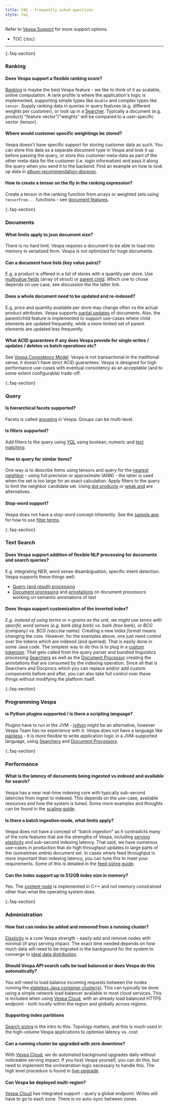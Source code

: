 ```yaml
---
title: FAQ - frequently asked questions
style: faq
---
```


Refer to [Vespa Support](support) for more support options.

* TOC
{:toc}

---

{:.faq-section}
### Ranking

#### Does Vespa support a flexible ranking score?
<a href="https://docs.vespa.ai/documentation/ranking.html">Ranking</a> is maybe the best Vespa feature -
we like to think of it as scalable, online computation.
A rank profile is where the application's logic is implemented,
supporting simple types like <code>double</code> and complex types like <code>tensor</code>.
Supply ranking data in queries in query features (e.g. different weights per customer),
or look up in a <a href="https://docs.vespa.ai/documentation/searcher-development.html">Searcher</a>.
Typically a document (e.g. product) "feature vector"/"weights" will be compared to a user-specific vector (tensor).

#### Where would customer specific weightings be stored?
Vespa doesn't have specific support for storing customer data as such.
You can store this data as a separate document type in Vespa and look it up before passing the query,
or store this customer meta-data as part of the other meta-data for the customer
(i.e. login information) and pass it along the query when you send it to the backend.
Find an example on how to look up data in
<a href="https://github.com/vespa-engine/sample-apps/tree/master/vespa-cloud/album-recommendation-docproc">
album-recommendation-docproc</a>.
</p>

#### How to create a tensor on the fly in the ranking expression?
Create a tensor in the ranking function from arrays or weighted sets using <code>tensorFrom...</code> functions - see
<a href="https://docs.vespa.ai/documentation/reference/rank-features.html#document-features">document features</a>.

{:.faq-section}
### Documents

#### What limits apply to json document size?
There is no hard limit.
Vespa requires a document to be able to load into memory in serialized form.
Vespa is not optimized for huge documents.

#### Can a document have lists (key value pairs)?
E.g. a product is offered in a list of stores with a quantity per store.
Use <a href="https://docs.vespa.ai/documentation/schemas.html#multivalue-fields">multivalue fields</a> (array of struct)
or <a href="https://docs.vespa.ai/documentation/parent-child.html">parent child</a>.
Which one to chose depends on use case, see discussion the the latter link.

#### Does a whole document need to be updated and re-indexed?
E.g, price and quantity available per store may change often vs the actual product attributes.
Vespa supports <a href="https://docs.vespa.ai/documentation/writing-to-vespa.html">partial updates</a> of documents.
Also, the parent/child feature is implemented to support use-cases where child elements are updated frequently,
while a more limited set of parent elements are updated less frequently.

#### What ACID guarantees if any does Vespa provide for single writes / updates / deletes vs batch operations etc?
See <a href="https://docs.vespa.ai/documentation/content/consistency.html">Vespa Consistency Model</a>.
Vespa is not transactional in the traditional sense, it doesn't have strict ACID guarantees.
Vespa is designed for high performance use-cases with eventual consistency
as an acceptable (and to some extent configurable) trade-off.


{:.faq-section}
### Query

#### Is hierarchical facets supported?
Facets is called <a href="https://docs.vespa.ai/documentation/grouping.html">grouping</a> in Vespa.
Groups can be multi-level.

#### Is filters supported?
Add filters to the query using <a href="https://docs.vespa.ai/documentation/query-language.html">YQL</a>
using boolean, numeric and <a href="https://docs.vespa.ai/documentation/text-matching-ranking.html">text matching</a>.

#### How to query for similar items?
One way is to describe items using tensors and query for the
<a href="https://docs.vespa.ai/documentation/reference/query-language-reference.html#nearestneighbor">nearest neighbor</a> -
using full precision or approximate (ANN) - the latter is used when the set is too large for an exact calculation.
Apply filters to the query to limit the neighbor candidate set.
Using <a href="https://docs.vespa.ai/documentation/multivalue-query-operators.html">dot products</a> or
<a href="https://docs.vespa.ai/documentation/using-wand-with-vespa.html">weak and</a> are alternatives.

#### Stop-word support?
Vespa does not have a stop-word concept inherently.
See the <a href="https://github.com/vespa-engine/sample-apps/pull/335/files">sample app</a>
for how to use <a href="https://docs.vespa.ai/documentation/reference/query-language-reference.html#annotations">filter terms</a>.

<!-- Feed but cannot see - doc selection/expiry -->

{:.faq-section}
### Text Search

#### Does Vespa support addition of flexible NLP processing for documents and search queries?
E.g. integrating NER, word sense disambiguation, specific intent detection.
Vespa supports these things well:
<ul>
  <li><a href="https://docs.vespa.ai/documentation/searcher-development.html">Query (and result) processing</a></li>
  <li><a href="https://docs.vespa.ai/documentation/document-processing.html">Document processing</a>
    and <a href="https://docs.vespa.ai/documentation/annotations.html">annotations</a>
    on document processors working on semantic annotations of text</li>
</ul>

#### Does Vespa support customization of the inverted index?
<em>E.g. instead of using terms or n-grams as the unit, we might use terms with specific word senses
(e.g. bark (dog bark) vs. bark (tree bark), or BCG (company) vs. BCG (vaccine name).</em>
Creating a new index <em>format</em> means changing the core.
However, for the examples above, one just need control over the tokens which are indexed (and queried).
That is easily done in some Java code.
The simplest way to do this is to plug in a <a href="https://docs.vespa.ai/documentation/linguistics.html">custom tokenizer</a>.
That gets called from the query parser and bundled linguistics processing
<a href="https://docs.vespa.ai/documentation/searcher-development.html">Searchers</a>
as well as the <a href="https://docs.vespa.ai/documentation/document-processing.html">Document Processor</a>
creating the annotations that are consumed by the indexing operation.
Since all that is Searchers and Docprocs which you can replace and/or add custom components before and after,
you can also take full control over these things without modifying the platform itself.


{:.faq-section}
### Programming Vespa

<!--p id="programming-vespa-1"><strong>How to add custom code to a Vespa application?
</p-->

#### is Python plugins supported / is there a scripting language?
Plugins have to run in the JVM - <a href="https://www.jython.org/">jython</a> might be an alternative,
however Vespa Team has no experience with it.
Vespa does not have a language like
<a href="https://www.elastic.co/guide/en/elasticsearch/reference/master/modules-scripting-painless.html">painless</a> -
it is more flexible to write application logic in a JVM-supported language, using
<a href="https://docs.vespa.ai/documentation/searcher-development.html">Searchers</a>
and <a href="https://docs.vespa.ai/documentation/document-processing.html">Document Processors</a>.

<!--p id="programming-vespa-3" style="margin-bottom: 0px;"><strong>Is there a way to check if this component is alive or not?
<a href="https://docs.vespa.ai/documentation/jdisc/container-components.html">Component</a> lifecycle:
<ol>
  <li>Old components are alive</li>
  <li>Deployment occurs</li>
  <li>New components are constructed</li>
  <li>Old components are deconstructed</li>
  <li>Deployment is complete</li>
  <li>Only new components are alive</li>
</ol-->
<!-- ToDo: move this to the doc itself and link from here - and add something useful ... -->


{:.faq-section}
### Performance

#### What is the latency of documents being ingested vs indexed and available for search?
Vespa has a near real-time indexing core with typically sub-second latencies from ingest to indexed.
This depends on the use-case, available resources and how the system is tuned.
Some more examples and thoughts can be found in the
<a href="https://docs.vespa.ai/documentation/performance/sizing-search.html">scaling guide</a>.

#### Is there a batch ingestion mode, what limits apply?
Vespa does not have a concept of "batch ingestion"
as it contradicts many of the core features that are the strengths of Vespa,
including <a href="https://docs.vespa.ai/documentation/elastic-vespa.html">serving elasticity</a> and sub-second indexing latency.
That said, we have numerous use-cases in production that do high throughput updates to large parts of the (sometimes entire) document set.
In cases where feed throughput is more important than indexing latency, you can tune this to meet your requirements.
Some of this is detailed in the <a href="https://docs.vespa.ai/documentation/performance/sizing-feeding.html">feed sizing guide</a>.

#### Can the index support up to 512GB index size in memory?
Yes. The <a href="https://docs.vespa.ai/documentation/proton.html">content node</a>
is implemented in C++ and not memory constrained other than what the operating system does.

<!--p id="performance-4"><strong>How to optimise feeding from a Grid?
</p-->

{:.faq-section}
### Administration

#### How fast can nodes be added and removed from a running cluster?
<a href="https://docs.vespa.ai/documentation/elastic-vespa.html">Elasticity</a> is a core Vespa strength -
easily add and remove nodes with minimal (if any) serving impact.
The exact time needed depends on how much data will need to be migrated in the background for the system to converge to
<a href="https://docs.vespa.ai/documentation/content/idealstate.html">ideal data distribution</a>.

#### Should Vespa API search calls be load balanced or does Vespa do this automatically?
You will need to load balance incoming requests between the nodes running the
<a href="https://docs.vespa.ai/documentation/overview.html">stateless Java container cluster(s)</a>.
This can typically be done using a simple network load balancer available in most cloud services.
This is included when using <a href="https://cloud.vespa.ai/">Vespa Cloud</a>,
with an already load balanced HTTPS endpoint - both locally within the region and globally across regions.

#### Supporting index partitions
<a href="https://docs.vespa.ai/documentation/performance/sizing-search.html">Search sizing</a> is the intro to this.
Topology matters, and this is much used in the high-volume Vespa applications to optimise latency vs. cost

#### Can a running cluster be upgraded with zero downtime?
With <a href="https://cloud.vespa.ai/">Vespa Cloud</a>,
we do automated background upgrades daily without noticeable serving impact.
If you host Vespa yourself, you can do this, but need to implement the orchestration logic necessary to handle this.
The high level procedure is found in <a href="https://docs.vespa.ai/documentation/operations/live-upgrade.html">live-upgrade</a>.

#### Can Vespa be deployed multi-region?
<a href="https://cloud.vespa.ai/reference/zones">Vespa Cloud</a> has integrated support - query a global endpoint.
Writes will have to go to each zone.
There is no auto-sync between zones.
